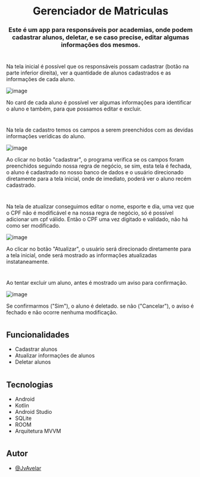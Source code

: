 <h1 align="center">Gerenciador de  Matriculas</h1>

<h3 align="center"> Este é um app para responsáveis por academias, onde podem cadastrar alunos, deletar, e se caso precise, editar algumas informações dos mesmos.</h3> 

#

Na tela inicial é possível que os responsáveis possam cadastrar (botão na parte inferior direita), ver a quantidade de alunos cadastrados e as informações de cada aluno. 

![image](https://github.com/JvAvelar/app-gerenciador-matriculas-alunos/assets/123327674/d3f1e4cf-8ccd-4ffd-8a79-806cc4a1062c)

No card de cada aluno é possível ver algumas informações para identificar o aluno e também, para que possamos editar e excluir.

#

Na tela de cadastro temos os campos a serem preenchidos com as devidas informações verídicas do aluno.

![image](https://github.com/JvAvelar/app-gerenciador-matriculas-alunos/assets/123327674/2870e8c6-d279-45ab-92b1-cdb40043852f)

Ao clicar no botão "cadastrar", o programa verifica se os campos foram preenchidos seguindo nossa regra de negócio, se sim, esta tela é fechada, o aluno é cadastrado no nosso banco de dados e o usuário direcionado diretamente para a tela inicial, onde de imediato, poderá ver o aluno recém cadastrado. 

#

Na tela de atualizar conseguimos editar o nome, esporte e dia, uma vez que o CPF não é modificável e na nossa regra de negócio, só é possível adicionar um cpf válido.
Então o CPF uma vez digitado e validado, não há como ser modificado.

![image](https://github.com/JvAvelar/app-gerenciador-matriculas-alunos/assets/123327674/1d48143f-58f5-41c8-ae48-b1929243831b)

Ao clicar no botão "Atualizar", o usuário será direcionado diretamente para a tela inicial, onde será mostrado as informações atualizadas instataneamente.

#

Ao tentar excluir um aluno, antes é mostrado um aviso para confirmação.

![image](https://github.com/JvAvelar/app-gerenciador-matriculas-alunos/assets/123327674/6f0b719e-6a24-4523-87b8-b1437e9e2904)

Se confirmarmos ("Sim"), o aluno é deletado. se não ("Cancelar"), o aviso é fechado e não ocorre nenhuma modificação. 

#

## Funcionalidades
 * Cadastrar alunos
 * Atualizar informações de alunos
 * Deletar alunos

#

## Tecnologias
  * Android
  * Kotlin
  * Android Studio
  * SQLite
  * ROOM
  * Arquitetura MVVM

#

## Autor

- [@JvAvelar](https://www.github.com/JvAvelar)


